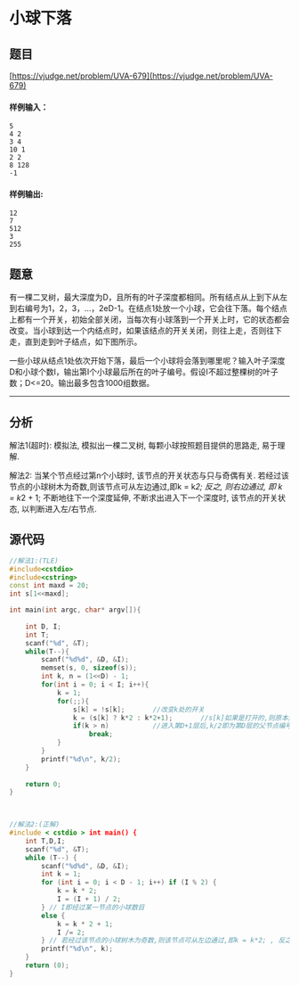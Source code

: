 # 小球下落

## 题目
[https://vjudge.net/problem/UVA-679](https://vjudge.net/problem/UVA-679)



#### 样例输入：
```
5
4 2
3 4
10 1
2 2
8 128
-1
```
#### 样例输出:
```
12
7
512
3
255
```

## 题意

有一棵二叉树，最大深度为D，且所有的叶子深度都相同。所有结点从上到下从左到右编号为1，2，3，…，2eD-1。在结点1处放一个小球，它会往下落。每个结点上都有一个开关，初始全部关闭，当每次有小球落到一个开关上时，它的状态都会改变。当小球到达一个内结点时，如果该结点的开关关闭，则往上走，否则往下走，直到走到叶子结点，如下图所示。

一些小球从结点1处依次开始下落，最后一个小球将会落到哪里呢？输入叶子深度D和小球个数I，输出第I个小球最后所在的叶子编号。假设I不超过整棵树的叶子数；D<=20。输出最多包含1000组数据。

------

## 分析

解法1(超时):
模拟法, 模拟出一棵二叉树, 每颗小球按照题目提供的思路走, 易于理解.

解法2:
当某个节点经过第n个小球时, 该节点的开关状态与只与奇偶有关. 若经过该节点的小球树木为奇数,则该节点可从左边通过,即k = k*2; 反之, 则右边通过, 即 k = k*2 + 1; 不断地往下一个深度延伸, 不断求出进入下一个深度时, 该节点的开关状态, 以判断进入左/右节点. 

## 源代码

```cpp
//解法1:(TLE)
#include<cstdio>
#include<cstring>
const int maxd = 20;
int s[1<<maxd];

int main(int argc, char* argv[]){
	
	int D, I;
	int T;
	scanf("%d", &T);
	while(T--){
		scanf("%d%d", &D, &I);
		memset(s, 0, sizeof(s));
		int k, n = (1<<D) - 1;
		for(int i = 0; i < I; i++){
			k = 1;
			for(;;){
				s[k] = !s[k];		//改变k处的开关 
				k = (s[k] ? k*2 : k*2+1);		//s[k]如果是打开的,则原本是关的,往左走;反之,往右走. 
				if(k > n)			//进入第D+1层后,k/2即为第D层的父节点编号. 
					break;
			}
		}
		printf("%d\n", k/2);
	}
	
	return 0;
}

 

//解法2:(正解)
#include < cstdio > int main() {
	int T,D,I;
	scanf("%d", &T);
	while (T--) {
		scanf("%d%d", &D, &I);
		int k = 1;
		for (int i = 0; i < D - 1; i++) if (I % 2) {
			k = k * 2;
			I = (I + 1) / 2;
		} // I即经过某一节点的小球数目
		else {
			k = k * 2 + 1;
			I /= 2;
		} // 若经过该节点的小球树木为奇数,则该节点可从左边通过,即k = k*2; , 反之, 则右边通过, 即 k = k*2 + 1;
		printf("%d\n", k);
	}
	return (0);
}

```
